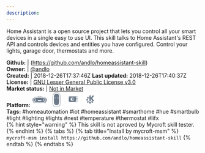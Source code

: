 ```yaml
---
description: 
---
```

Home Assistant is a open source project that lets you control all your smart devices in a single easy to use UI.  This skill talks to Home Assistant's REST API and controls devices and entities you have configured.  Control your lights, garage door, thermostats and more.

**Github:** | (https://github.com/andlo/homeassistant-skill)  
**Owner:** | [@andlo](https://github.com/andlo)  
**Created:** | 2018-12-26T17:37:46Z  **Last updated:** 2018-12-26T17:40:37Z  
**License:** | [GNU Lesser General Public License v3.0](https://api.github.com/licenses/lgpl-3.0)  
**Market status:** | [Not in Market](https://market.mycroft.ai/skill/)  
**Platform:**   ![](.gitbook/assets/mark-1-icon.png)  ![](.gitbook/assets/mark-2-icon.png)  ![](.gitbook/assets/picroft-icon.png)  ![](.gitbook/assets/kde.png)   
**Tags:** \#homeautomation \#iot \#homeassistant \#smarthome \#hue \#smartbulb \#light \#lighting \#lights \#nest \#temperature \#thermostat \#lifx   
{% hint style="warning" %}
This skill is not aproved by Mycroft skill tester.
{% endhint %}
  {% tabs %}
{% tab title="Install by mycroft-msm" %}
``` mycroft-msm install https://github.com/andlo/homeassistant-skill```
{% endtab %}
  {% endtabs %}
  